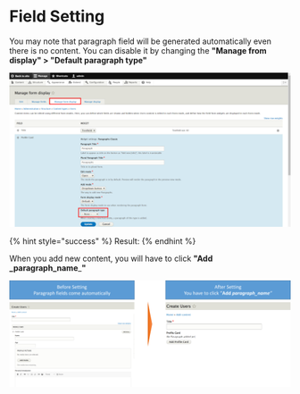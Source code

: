 # Field Setting

You may note that paragraph field will be generated automatically even there is no content. You can disable it by changing the **"Manage from display" > "Default paragraph type"**

![](../../../.gitbook/assets/para8.png)

{% hint style="success" %}
Result:
{% endhint %}

When you add new content, you will have to click **"Add \_paragraph\_name**\_**"**

![](../../../.gitbook/assets/para9.png)
